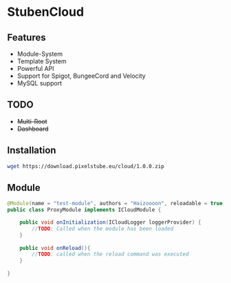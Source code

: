 # StubenCloud

## Features

- Module-System
- Template System
- Powerful API
- Support for Spigot, BungeeCord and Velocity
- MySQL support

## TODO

- ~~Multi-Root~~
- ~~Dashboard~~

## Installation
```bash
wget https://download.pixelstube.eu/cloud/1.0.0.zip
```

## Module

```java
@Module(name = "test-module", authors = "Haizoooon", reloadable = true)
public class ProxyModule implements ICloudModule {

    public void onInitialization(ICloudLogger loggerProvider) {
        //TODO: Called when the module has been loaded
    }
    
    public void onReload(){
        //TODO: called when the reload command was executed
    }
    
}
```
